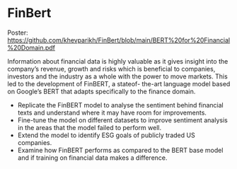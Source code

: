 # FinBert

Poster: https://github.com/khevparikh/FinBert/blob/main/BERT%20for%20Financial%20Domain.pdf

Information about financial data is highly valuable as it gives insight into the company’s revenue, growth and risks which is beneficial to companies, investors and the industry as a whole with the power to move markets. This led to the development of FinBERT, a stateof- the-art language model based on Google’s BERT that adapts specifically to the finance domain. 
- Replicate the FinBERT model to analyse the sentiment behind financial texts and understand where it may have room for improvements.
- Fine-tune the model on different datasets to improve sentiment analysis in the areas that the model failed to perform well. 
- Extend the model to identify ESG goals of publicly traded US companies.
- Examine how FinBERT performs as compared to the BERT base model and if training on financial data makes a difference.
